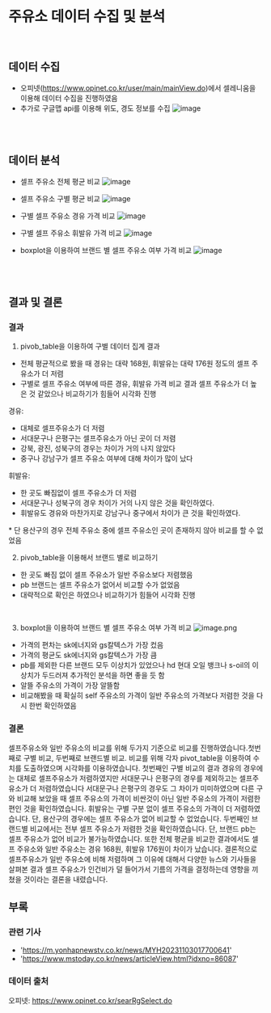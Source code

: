 # 주유소 데이터 수집 및 분석
<br>

## 데이터 수집
- 오피넷(https://www.opinet.co.kr/user/main/mainView.do)에서 셀레니움을 이용해 데이터 수집을 진행하였음
- 추가로 구글맵 api를 이용해 위도, 경도 정보를 수집
![image](https://github.com/gaeju/opinet/assets/100760127/aaf41bd2-33ff-44ee-a662-37be9d77ee91)

<br><br>

## 데이터 분석
- 셀프 주유소 전체 평균 비교
![image](https://github.com/gaeju/opinet/assets/100760127/98ae2354-fc24-4a20-ab8c-808cfc49c257)
- 셀프 주유소 구별 평균 비교
![image](https://github.com/gaeju/opinet/assets/100760127/1a2c96b1-e6d0-4186-ada4-e1966b63e7ee)

- 구별 셀프 주유소 경유 가격 비교
  ![image](https://github.com/gaeju/opinet/assets/100760127/8c96126d-8a20-4876-bcd1-d00ca0536c05)
- 구별 셀프 주유소 휘발유 가격 비교
  ![image](https://github.com/gaeju/opinet/assets/100760127/483025d3-dafe-4188-9db2-28d4b36bafbd)
- boxplot을 이용하여 브랜드 별 셀프 주유소 여부 가격 비교
  ![image](https://github.com/gaeju/opinet/assets/100760127/dee61658-38a9-4cdb-95fe-32c79ec0cfd1)

<br><br>

## 결과 및 결론
### 결과
1. pivob_table을 이용하여 구별 데이터 집계 결과
- 전체 평균적으로 봤을 때 경유는 대략 168원, 휘발유는 대략 176원 정도의 셀프 주유소가 더 저렴
- 구별로 셀프 주유소 여부에 따른 경유, 휘발유 가격 비교 결과 셀프 주유소가 더 높은 것 같았으나 비교하기가 힘들어 시각화 진행
  
경유: 
- 대체로 셀프주유소가 더 저렴
- 서대문구나 은평구는 셀프주유소가 아닌 곳이 더 저렴 
- 강북, 광진, 성북구의 경우는 차이가 거의 나지 않았다
- 중구나 강남구가 셀프 주유소 여부에 대해 차이가 많이 났다

휘발유: 
- 한 곳도 빠짐없이 셀프 주유소가 더 저렴
- 서대문구나 성북구의 경우 차이가 거의 나지 않은 것을 확인하였다.
- 휘발유도 경유와 마찬가지로 강남구나 중구에서 차이가 큰 것을 확인하였다.

\* 단 용산구의 경우 전체 주유소 중에 셀프 주유소인 곳이 존재하지 않아 비교를 할 수 없었음
<br>

2. pivob_table을 이용해서 브랜드 별로 비교하기
- 한 곳도 빠짐 없이 셀프 주유소가 일반 주유소보다 저렴했음
- pb 브랜드는 셀프 주유소가 없어서 비교할 수가 없었음
- 대략적으로 확인은 하였으나 비교하기가 힘들어 시각화 진행
<br>

3. boxplot을 이용하여 브랜드 별 셀프 주유소 여부 가격 비교
![image.png](attachment:image.png)
- 가격의 편차는 sk에너지와 gs칼텍스가 가장 컸음
- 가격의 평균도 sk에너지와 gs칼텍스가 가장 큼
- pb를 제외한 다른 브랜드 모두 이상치가 있었으나 hd 현대 오일 뱅크나 s-oil의 이상치가 두드러져 추가적인 분석을 하면 좋을 듯 함
- 알뜰 주유소의 가격이 가장 알뜰함
- 비교해봤을 때 확실히 self 주유소의 가격이 일반 주유소의 가격보다 저렴한 것을 다시 한번 확인하였음

### 결론
 셀프주유소와 일반 주유소의 비교를 위해 두가지 기준으로 비교를 진행하였습니다.첫번째로 구별 비교, 두번째로 브랜드별 비교. 
 비교를 위해 각자 pivot_table을 이용하여 수치를 도출하였으며 시각화를 이용하였습니다.
 첫번째인 구별 비교의 결과 경유의 경우에는 대체로 셀프주유소가 저렴하였지만 서대문구나 은평구의 경우를 제외하고는 셀프주유소가 더 저렴하였습니다
 서대문구나 은평구의 경우도 그 차이가 미미하였으며 다른 구와 비교해 보았을 때 셀프 주유소의 가격이 비싼것이 아닌 일반 주유소의 가격이 저렴한 편인 것을 확인하였습니다. 휘발유는 구별 구분 없이 셀프 주유소의 가격이 더 저렴하였습니다. 단, 용산구의 경우에는 셀프 주유소가 없어 비교할 수 없었습니다.
 두번째인 브랜드별 비교에서는 전부 셀프 주유소가 저렴한 것을 확인하였습니다. 단, 브랜드 pb는 셀프 주유소가 없어 비교가 불가능하였습니다.
 또한 전체 평균을 비교한 결과에서도 셀프 주유소와 일반 주유소는 경유 168원, 휘발유 176원이 차이가 났습니다. 결론적으로 셀프주유소가 일반 주유소에 비해 저렴하며 그 이유에 대해서 다양한 뉴스와 기사들을 살펴본 결과 셀프 주유소가 인건비가 덜 들어가서 기름의 가격을 결정하는데 영향을 끼쳤을 것이라는 결론을 내렸습니다.

## 부록
### 관련 기사
- 'https://m.yonhapnewstv.co.kr/news/MYH20231103017700641'
- 'https://www.mstoday.co.kr/news/articleView.html?idxno=86087'
### 데이터 출처
오피넷: https://www.opinet.co.kr/searRgSelect.do
